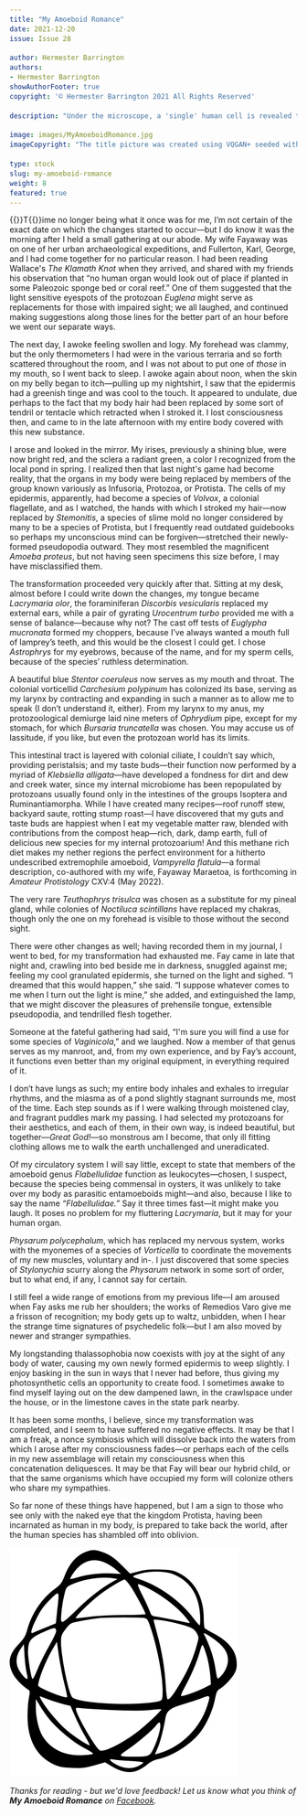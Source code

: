 ```yaml
---
title: "My Amoeboid Romance"
date: 2021-12-20
issue: Issue 28

author: Hermester Barrington
authors:
- Hermester Barrington
showAuthorFooter: true
copyright: '© Hermester Barrington 2021 All Rights Reserved'

description: "Under the microscope, a 'single' human cell is revealed to be a chaotic community of collaborating entities. What we each see as a body is more like a microbial biosphere—so if, at a stroke, what you are became literally just that, would it even be so bad? Judging by Hermester Barrington's yarn, when Kafka wrote The Metamorphosis he wasn’t just needlessly downbeat, he was thinking too big. And too singular."

image: images/MyAmoeboidRomance.jpg
imageCopyright: "The title picture was created using VQGAN+ seeded with a Creative Commons image by [https://www.pexels.com/photo/man-facing-sideways-428364/](Spencer Selover) and the phrase 'a man made of bacteria', composited with its source plus an element from [https://pixabay.com/photos/photos-pictures-people-antique-889168/](kate_krav). A video of the VQGAN+ process can be seen [https://youtu.be/8yVsJC-Y010](here)."

type: stock
slug: my-amoeboid-romance
weight: 8
featured: true
---
```


{{<glyph>}}T{{</glyph>}}ime no longer being what it once was for me, I’m not certain of the exact date on which the changes started to occur—but I do know it was the morning after I held a small gathering at our abode. My wife Fayaway was on one of her urban archaeological expeditions, and Fullerton, Karl, George, and I had come together for no particular reason. I had been reading Wallace's *The Klamath Knot* when they arrived, and shared with my friends his observation that “no human organ would look out of place if planted in some Paleozoic sponge bed or coral reef.” One of them suggested that the light sensitive eyespots of the protozoan *Euglena* might serve as replacements for those with impaired sight; we all laughed, and continued making suggestions along those lines for the better part of an hour before we went our separate ways.  	

The next day, I awoke feeling swollen and logy. My forehead was clammy, but the only thermometers I had were in the various terraria and so forth scattered throughout the room, and I was not about to put one of *those* in my mouth, so I went back to sleep. I awoke again about noon, when the skin on my belly began to itch—pulling up my nightshirt, I saw that the epidermis had a greenish tinge and was cool to the touch. It appeared to undulate, due perhaps to the fact that my body hair had been replaced by some sort of tendril or tentacle which retracted when I stroked it. I lost consciousness then, and came to in the late afternoon with my entire body covered with this new substance.

I arose and looked in the mirror. My irises, previously a shining blue, were now bright red, and the sclera a radiant green, a color I recognized from the local pond in spring. I realized then that last night's game had become reality, that the organs in my body were being replaced by members of the group known variously as Infusoria, Protozoa, or Protista. The cells of my epidermis, apparently, had become a species of *Volvox*, a colonial flagellate, and as I watched, the hands with which I stroked my hair—now replaced by *Stemonitis*, a species of slime mold no longer considered by many to be a species of Protista, but I frequently read outdated guidebooks so perhaps my unconscious mind can be forgiven—stretched their newly-formed pseudopodia outward. They most resembled the magnificent *Amoeba proteus*, but not having seen specimens this size before, I may have misclassified them.

The transformation proceeded very quickly after that. Sitting at my desk, almost before I could write down the changes, my tongue became *Lacrymaria olor*, the foraminiferan *Discorbis vesicularis* replaced my external ears, while a pair of gyrating *Urocentrum turbo* provided me with a sense of balance—because why not? The cast off tests of *Euglypha mucronata* formed my choppers, because I’ve always wanted a mouth full of lamprey’s teeth, and this would be the closest I could get. I chose *Astrophrys* for my eyebrows, because of the name, and for my sperm cells, because of the species’ ruthless determination. 

A beautiful blue *Stentor coeruleus* now serves as my mouth and throat. The colonial vorticellid *Carchesium polypinum* has colonized its base, serving as my larynx by contracting and expanding in such a manner as to allow me to speak (I don’t understand it, either). From my larynx to my anus, my protozoological demiurge laid nine meters of *Ophrydium* pipe, except for my stomach, for which *Bursaria truncatella* was chosen. You may accuse us of lassitude, if you like, but even the protozoan world has its limits. 

This intestinal tract is layered with colonial ciliate, I couldn’t say which, providing peristalsis; and my taste buds—their function now performed by a myriad of *Klebsiella alligata*—have developed a fondness for dirt and dew and creek water, since my internal microbiome has been repopulated by protozoans usually found only in the intestines of the groups Isoptera and Ruminantiamorpha. While I have created many recipes—roof runoff stew, backyard saute, rotting stump roast—I have discovered that my guts and taste buds are happiest when I eat my vegetable matter raw, blended with contributions from the compost heap—rich, dark, damp earth, full of delicious new species for my internal protozoarium! And this methane rich diet makes my nether regions the perfect environment for a hitherto undescribed extremophile amoeboid, *Vampyrella flatula*—a formal description, co-authored with my wife, Fayaway Maraetoa, is forthcoming in *Amateur Protistology* CXV:4 (May 2022).

The very rare *Teuthophrys trisulca* was chosen as a substitute for my pineal gland, while colonies of *Noctiluca scintillans* have replaced my chakras, though only the one on my forehead is visible to those without the second sight.

There were other changes as well; having recorded them in my journal, I went to bed, for my transformation had exhausted me. Fay came in late that night and, crawling into bed beside me in darkness, snuggled against me; feeling my cool granulated epidermis, she turned on the light and sighed. “I dreamed that this would happen,” she said. “I suppose whatever comes to me when I turn out the light is mine,” she added, and extinguished the lamp, that we might discover the pleasures of prehensile tongue, extensible pseudopodia, and tendrilled flesh together.

Someone at the fateful gathering had said, “I'm sure you will find a use for some species of *Vaginicola*,” and we laughed. Now a member of that genus serves as my manroot, and, from my own experience, and by Fay’s account, it functions even better than my original equipment, in everything required of it.

I don’t have lungs as such; my entire body inhales and exhales to irregular rhythms, and the miasma as of a pond slightly stagnant surrounds me, most of the time. Each step sounds as if I were walking through moistened clay, and fragrant puddles mark my passing. I had selected my protozoans for their aesthetics, and each of them, in their own way, is indeed beautiful, but together—*Great God!*—so monstrous am I become, that only ill fitting clothing allows me to walk the earth unchallenged and uneradicated.

Of my circulatory system I will say little, except to state that members of the amoeboid genus *Flabellulidae* function as leukocytes—chosen, I suspect, because the species being commensal in oysters, it was unlikely to take over my body as parasitic entamoeboids might—and also, because I like to say the name *“Flabellulidae.”* Say it three times fast—it might make you laugh. It poses no problem for my fluttering *Lacrymaria*, but it may for your human organ.

*Physarum polycephalum*, which has replaced my nervous system, works with the myonemes of a species of *Vorticella* to coordinate the movements of my new muscles, voluntary and in-. I just discovered that some species of *Stylonychia* scurry along the *Physarum* network in some sort of order, but to what end, if any, I cannot say for certain. 

I still feel a wide range of emotions from my previous life—I am aroused when Fay asks me rub her shoulders; the works of Remedios Varo give me a frisson of recognition; my body gets up to waltz, unbidden, when I hear the strange time signatures of psychedelic folk—but I am also moved by newer and stranger sympathies. 

My longstanding thalassophobia now coexists with joy at the sight of any body of water, causing my own newly formed epidermis to weep slightly. I enjoy basking in the sun in ways that I never had before, thus giving my photosynthetic cells an opportunity to create food. I sometimes awake to find myself laying out on the dew dampened lawn, in the crawlspace under the house, or in the limestone caves in the state park nearby. 

It has been some months, I believe, since my transformation was completed, and I seem to have suffered no negative effects. It may be that I am a freak, a nonce symbiosis which will dissolve back into the waters from which I arose after my consciousness fades—or perhaps each of the cells in my new assemblage will retain my consciousness when this concatenation deliquesces. It may be that Fay will bear our hybrid child, or that the same organisms which have occupied my form will colonize others who share my sympathies.

So far none of these things have happened, but I am a sign to those who see only with the naked eye that the kingdom Protista, having been incarnated as human in my body, is prepared to take back the world, after the human species has shambled off into oblivion. 

![Orbit-lrg](images/Orbit.svg)

*Thanks for reading - but we'd love feedback! Let us know what you think of **My Amoeboid Romance** on [Facebook](https://www.facebook.com/MythaxisMagazine/).*
